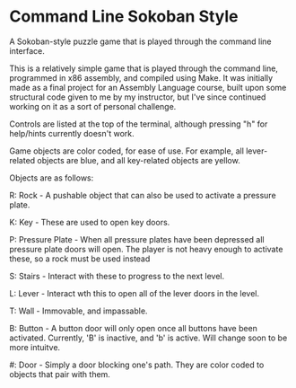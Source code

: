# Command Line Sokoban Style
A Sokoban-style puzzle game that is played through the command line interface. 

This is a relatively simple game that is played through the command line, programmed in x86 assembly, and compiled using Make. It was initially made as a final project for an Assembly Language course, built upon some structural code given to me by my instructor, but I've since continued working on it as a sort of personal challenge. 


Controls are listed at the top of the terminal, although pressing "h" for help/hints currently doesn't work.

Game objects are color coded, for ease of use. For example, all lever-related objects are blue, and all key-related objects are yellow.


Objects are as follows:

R: Rock - A pushable object that can also be used to activate a pressure plate.

K: Key - These are used to open key doors.

P: Pressure Plate - When all pressure plates have been depressed all pressure plate doors will open. The player is not heavy enough to activate these, so a rock must be used instead

S: Stairs - Interact with these to progress to the next level. 

L: Lever - Interact wth this to open all of the lever doors in the level.

T: Wall - Immovable, and impassable.

B: Button - A button door will only open once all buttons have been activated. Currently, 'B' is inactive, and 'b' is active. Will change soon to be more intuitve.

#: Door - Simply a door blocking one's path. They are color coded to objects that pair with them.
